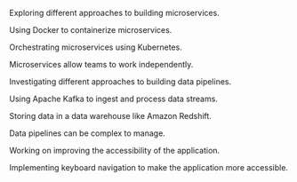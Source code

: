 Exploring different approaches to building microservices.

Using Docker to containerize microservices.

Orchestrating microservices using Kubernetes.

Microservices allow teams to work independently.

Investigating different approaches to building data pipelines.

Using Apache Kafka to ingest and process data streams.

Storing data in a data warehouse like Amazon Redshift.

Data pipelines can be complex to manage.

Working on improving the accessibility of the application.

Implementing keyboard navigation to make the application more accessible.